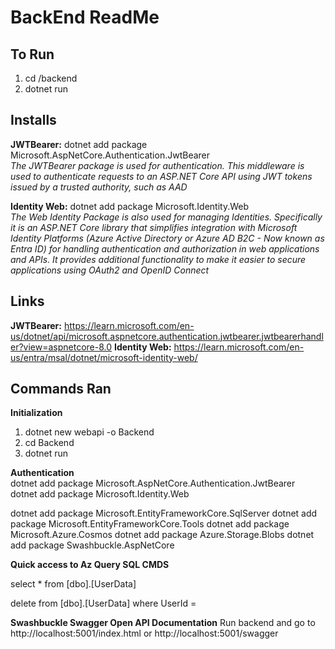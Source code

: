 # BackEnd ReadMe
## To Run 
1. cd /backend
2. dotnet run

## Installs
**JWTBearer:** dotnet add package Microsoft.AspNetCore.Authentication.JwtBearer </br>
*The JWTBearer package is used for authentication.
This middleware is used to authenticate requests to an ASP.NET Core API using JWT tokens issued by a trusted authority, such as AAD*

**Identity Web:** dotnet add package Microsoft.Identity.Web </br>
*The Web Identity Package is also used for managing Identities. Specifically it is an ASP.NET Core library that simplifies integration with Microsoft Identity Platforms (Azure Active Directory or Azure AD B2C - Now known as Entra ID) for handling authentication and authorization in web applications and APIs. It provides additional functionality to make it easier to secure applications using OAuth2 and OpenID Connect* 
</br>
## Links


**JWTBearer:** https://learn.microsoft.com/en-us/dotnet/api/microsoft.aspnetcore.authentication.jwtbearer.jwtbearerhandler?view=aspnetcore-8.0
**Identity Web:** https://learn.microsoft.com/en-us/entra/msal/dotnet/microsoft-identity-web/

## Commands Ran
**Initialization**
1. dotnet new webapi -o Backend
2. cd Backend
3. dotnet run

**Authentication**   
dotnet add package Microsoft.AspNetCore.Authentication.JwtBearer </br>
dotnet add package Microsoft.Identity.Web </br>





dotnet add package Microsoft.EntityFrameworkCore.SqlServer
dotnet add package Microsoft.EntityFrameworkCore.Tools
dotnet add package Microsoft.Azure.Cosmos
dotnet add package Azure.Storage.Blobs
dotnet add package Swashbuckle.AspNetCore


**Quick access to Az Query SQL CMDS**

select * from [dbo].[UserData]

delete from [dbo].[UserData] where UserId = 


**Swashbuckle Swagger Open API Documentation**
Run backend and go to
http://localhost:5001/index.html
or 
http://localhost:5001/swagger
